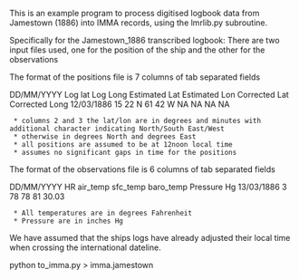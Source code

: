 This is an example program to process digitised logbook data from Jamestown (1886) into IMMA records, using the lmrlib.py 
subroutine.

 Specifically for the Jamestown_1886 transcribed logbook:
 There are two input files used, one for the position of the ship and the other for the observations

 The format of the positions file is 7 columns of tab separated fields

 DD/MM/YYYY         Log lat        Log Long            Estimated Lat   Estimated Lon                Corrected Lat                Corrected Long
 12/03/1886         15 22 N         61 42 W              NA              NA                             NA                              NA

     * columns 2 and 3 the lat/lon are in degrees and minutes with additional character indicating North/South East/West
     * otherwise in degrees North and degrees East
     * all positions are assumed to be at 12noon local time
     * assumes no significant gaps in time for the positions

 The format of the observations file is 6 columns of tab separated fields

 DD/MM/YYYY      HR   air_temp  sfc_temp baro_temp Pressure Hg
 13/03/1886       3      78      78        81       30.03

     * All temperatures are in degrees Fahrenheit
     * Pressure are in inches Hg

  We have assumed that the ships logs have already adjusted their local time when crossing the international dateline.


  python to_imma.py > imma.jamestown
